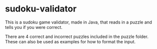 # sudoku-validator
This is a sudoku game validator, made in Java, that reads in a puzzle and tells you if you were correct.

There are 4 correct and incorrect puzzles included in the puzzle folder.  These can also be used as examples for how to format the input.
